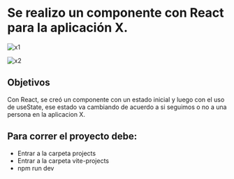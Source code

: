# Se realizo un componente con React para la aplicación X.

![x1](https://github.com/DaianaTrinidad/encriptador.github.io/assets/139799911/ab2a31ca-3ee6-42b7-87d4-620871fbac2b)

![x2](https://github.com/DaianaTrinidad/encriptador.github.io/assets/139799911/1fc60f4c-2639-4b22-ba14-e89a9d962d0c)

## Objetivos
Con React, se creó un componente con un estado inicial y luego con el uso de useState, ese estado va cambiando de acuerdo a si seguimos o no a una persona en la aplicacion X.

## Para correr el proyecto debe:
* Entrar a la carpeta projects
* Entrar a la carpeta vite-projects
* npm run dev
